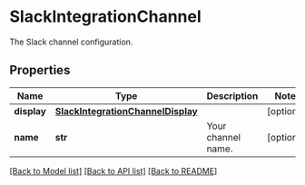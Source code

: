 # SlackIntegrationChannel

The Slack channel configuration.
## Properties
Name | Type | Description | Notes
------------ | ------------- | ------------- | -------------
**display** | [**SlackIntegrationChannelDisplay**](SlackIntegrationChannelDisplay.md) |  | [optional] 
**name** | **str** | Your channel name. | [optional] 

[[Back to Model list]](README.md#documentation-for-models) [[Back to API list]](README.md#documentation-for-api-endpoints) [[Back to README]](README.md)


